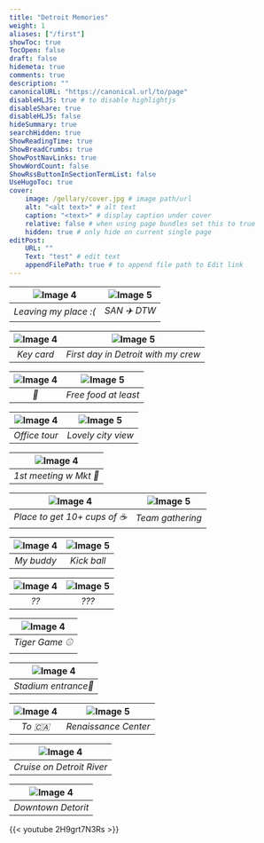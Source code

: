 ```yaml
---
title: "Detroit Memories"
weight: 1
aliases: ["/first"]
showToc: true
TocOpen: false
draft: false
hidemeta: true
comments: true
description: ""
canonicalURL: "https://canonical.url/to/page"
disableHLJS: true # to disable highlightjs
disableShare: true
disableHLJS: false
hideSummary: true
searchHidden: true
ShowReadingTime: true
ShowBreadCrumbs: true
ShowPostNavLinks: true
ShowWordCount: false
ShowRssButtonInSectionTermList: false
UseHugoToc: true
cover:
    image: /gellary/cover.jpg # image path/url
    alt: "<alt text>" # alt text
    caption: "<text>" # display caption under cover
    relative: false # when using page bundles set this to true
    hidden: true # only hide on current single page
editPost:
    URL: ""
    Text: "test" # edit text
    appendFilePath: true # to append file path to Edit link
---
```

| ![Image 4](/gellary/detroit/SDtoDT.jpeg) | ![Image 5](/gellary/detroit/SDtoDTW.jpeg) |
|:-----------------------:|:-----------------------:|
| *Leaving my place :(*   | *SAN ✈️ DTW*   |


| ![Image 4](/gellary/detroit/name_card.png) | ![Image 5](/gellary/detroit/crew.jpeg) |
|:-----------------------:|:-----------------------:|
| *Key card*   | *First day in Detroit with my crew*   |


| ![Image 4](/gellary/detroit/roadmap.jpeg) | ![Image 5](/gellary/detroit/roadmap_food.jpeg) |
|:-----------------------:|:-----------------------:|
| *🎁*   | *Free food at least*   |

| ![Image 4](/gellary/detroit/office_tour.jpeg) | ![Image 5](/gellary/detroit/lovely.jpeg) |
|:-----------------------:|:-----------------------:|
| *Office tour*   | *Lovely city view*   |


| ![Image 4](/gellary/detroit/mkt.jpeg) |
|:-----------------------:|
| *1st meeting w Mkt 👾*   |

| ![Image 4](/gellary/detroit/kitchen.jpeg) | ![Image 5](/gellary/detroit/team.jpeg) |
|:-----------------------:|:-----------------------:|
| *Place to get 10+ cups of ☕*   | *Team gathering*   |

| ![Image 4](/gellary/detroit/with_tiger.png) | ![Image 5](/gellary/detroit/kickball.jpeg) |
|:-----------------------:|:-----------------------:|
| *My buddy*   | *Kick ball*   |


| ![Image 4](/gellary/detroit/what.jpeg) | ![Image 5](/gellary/detroit/whatt.jpeg) |
|:-----------------------:|:-----------------------:|
| *??*   | *???*   |


| ![Image 4](/gellary/detroit/tigergame.jpeg) |
|:-----------------------:|
| *Tiger Game ⚾*   |

| ![Image 4](/gellary/detroit/entrance.jpeg) |
|:-----------------------:|
| *Stadium entrance🐯*   |

| ![Image 4](/gellary/detroit/canada.jpeg) | ![Image 5](/gellary/detroit/city.jpeg) |
|:-----------------------:|:-----------------------:|
| *To 🇨🇦*   | *Renaissance Center*   |


| ![Image 4](/gellary/detroit/cruise.jpeg) |
|:-----------------------:|
| *Cruise on Detroit River*   |

| ![Image 4](/gellary/detroit/dt.jpeg) |
|:-----------------------:|
| *Downtown Detorit*   |








{{< youtube 2H9grt7N3Rs >}}

